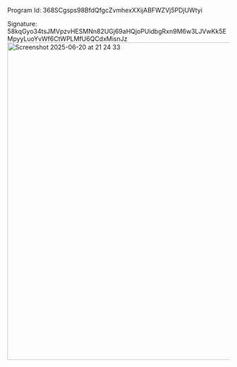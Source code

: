 Program Id: 368SCgsps98BfdQfgcZvmhexXXijABFWZVj5PDjUWtyi

Signature: 58kqGyo34tsJMVpzvHESMNn82UGj69aHQjoPUidbgRxn9M6w3LJVwKk5EMpyyLuoYvWf6CtWPLMfU6QCdxMisnJz<img width="721" alt="Screenshot 2025-06-20 at 21 24 33" src="https://github.com/user-attachments/assets/290dde31-bef6-43a5-af5e-421a2b474d07" />
